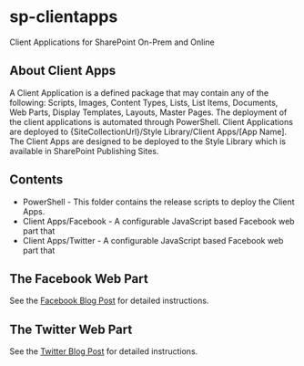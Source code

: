 # sp-clientapps
Client Applications for SharePoint On-Prem and Online

## About Client Apps
A Client Application is a defined package that may contain any of the following: Scripts, Images, Content Types, Lists, List Items, Documents, Web Parts, Display Templates, Layouts, Master Pages.
The deployment of the client applications is automated through PowerShell. 
Client Applications are deployed to {SiteCollectionUrl}/Style Library/Client Apps/[App Name].
The Client Apps are designed to be deployed to the Style Library which is available in SharePoint Publishing Sites.  

## Contents
* PowerShell - This folder contains the release scripts to deploy the Client Apps.
* Client Apps/Facebook - A configurable JavaScript based Facebook web part that 
* Client Apps/Twitter - A configurable JavaScript based Facebook web part that 


## The Facebook Web Part

See the [Facebook Blog Post](http://blog.timwheeler.io/facebook-webpart/) for detailed instructions.

## The Twitter Web Part

See the [Twitter Blog Post](http://blog.timwheeler.io/twitter-web-part-for-sharepoint/) for detailed instructions.

